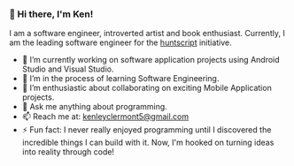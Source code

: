 
### 👋 Hi there, I'm Ken!

I am a software engineer, introverted artist and book enthusiast. Currently, I am the leading software engineer for the [huntscript](https://github.com/huntscript/) initiative.

- 🔭 I’m currently working on software application projects using Android Studio and Visual Studio.
- 🌱 I’m in the process of learning Software Engineering.
- 👯 I’m enthusiastic about collaborating on exciting Mobile Application projects.
- 💬 Ask me anything about programming.
- 📫 Reach me at: [kenleyclermont5@gmail.com](mailto:kenleyclermont5@gmail.com)
- ⚡ Fun fact: I never really enjoyed programming until I discovered the incredible things I can build with it. Now, I'm hooked on turning ideas into reality through code!

<!--
**kenleyclermont/kenleyclermont** is a ✨ _special_ ✨ repository because its `README.md` (this file) appears on your GitHub profile.

Here are some ideas to get you started:
- ✨ [huntscript](https://github.com/huntscript/)
- 😄 Pronouns: ...
- ⚡ Fun fact: ...
-->
